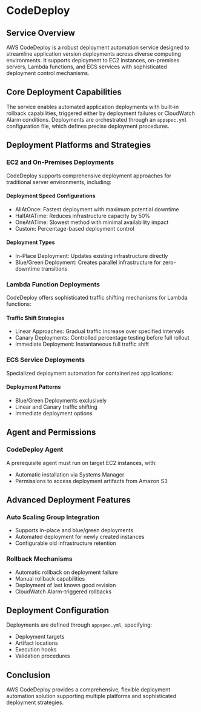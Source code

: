 # CodeDeploy

## Service Overview
AWS CodeDeploy is a robust deployment automation service designed to streamline application version deployments across diverse computing environments. It supports deployment to EC2 instances, on-premises servers, Lambda functions, and ECS services with sophisticated deployment control mechanisms.

## Core Deployment Capabilities
The service enables automated application deployments with built-in rollback capabilities, triggered either by deployment failures or CloudWatch Alarm conditions. Deployments are orchestrated through an `appspec.yml` configuration file, which defines precise deployment procedures.

## Deployment Platforms and Strategies

### EC2 and On-Premises Deployments
CodeDeploy supports comprehensive deployment approaches for traditional server environments, including:

#### Deployment Speed Configurations
- AllAtOnce: Fastest deployment with maximum potential downtime
- HalfAtATime: Reduces infrastructure capacity by 50%
- OneAtATime: Slowest method with minimal availability impact
- Custom: Percentage-based deployment control

#### Deployment Types
- In-Place Deployment: Updates existing infrastructure directly
- Blue/Green Deployment: Creates parallel infrastructure for zero-downtime transitions

### Lambda Function Deployments
CodeDeploy offers sophisticated traffic shifting mechanisms for Lambda functions:

#### Traffic Shift Strategies
- Linear Approaches: Gradual traffic increase over specified intervals
- Canary Deployments: Controlled percentage testing before full rollout
- Immediate Deployment: Instantaneous full traffic shift

### ECS Service Deployments
Specialized deployment automation for containerized applications:

#### Deployment Patterns
- Blue/Green Deployments exclusively
- Linear and Canary traffic shifting
- Immediate deployment options

## Agent and Permissions

### CodeDeploy Agent
A prerequisite agent must run on target EC2 instances, with:
- Automatic installation via Systems Manager
- Permissions to access deployment artifacts from Amazon S3

## Advanced Deployment Features

### Auto Scaling Group Integration
- Supports in-place and blue/green deployments
- Automated deployment for newly created instances
- Configurable old infrastructure retention

### Rollback Mechanisms
- Automatic rollback on deployment failure
- Manual rollback capabilities
- Deployment of last known good revision
- CloudWatch Alarm-triggered rollbacks

## Deployment Configuration
Deployments are defined through `appspec.yml`, specifying:
- Deployment targets
- Artifact locations
- Execution hooks
- Validation procedures

## Conclusion
AWS CodeDeploy provides a comprehensive, flexible deployment automation solution supporting multiple platforms and sophisticated deployment strategies.
